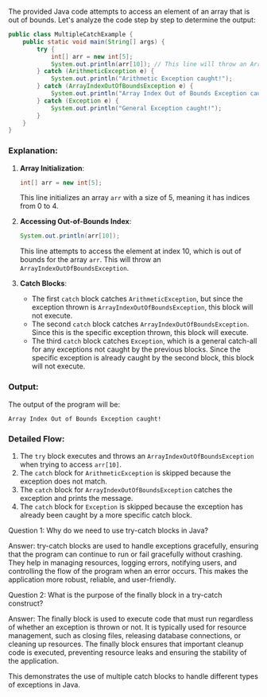 The provided Java code attempts to access an element of an array that is out of bounds. Let's analyze the code step by step to determine the output:

```java
public class MultipleCatchExample {
    public static void main(String[] args) {
        try {
            int[] arr = new int[5];
            System.out.println(arr[10]); // This line will throw an ArrayIndexOutOfBoundsException
        } catch (ArithmeticException e) {
            System.out.println("Arithmetic Exception caught!");
        } catch (ArrayIndexOutOfBoundsException e) {
            System.out.println("Array Index Out of Bounds Exception caught!");
        } catch (Exception e) {
            System.out.println("General Exception caught!");
        }
    }
}
```

### Explanation:

1. **Array Initialization**:
   ```java
   int[] arr = new int[5];
   ```
   This line initializes an array `arr` with a size of 5, meaning it has indices from 0 to 4.

2. **Accessing Out-of-Bounds Index**:
   ```java
   System.out.println(arr[10]);
   ```
   This line attempts to access the element at index 10, which is out of bounds for the array `arr`. This will throw an `ArrayIndexOutOfBoundsException`.

3. **Catch Blocks**:
   - The first `catch` block catches `ArithmeticException`, but since the exception thrown is `ArrayIndexOutOfBoundsException`, this block will not execute.
   - The second `catch` block catches `ArrayIndexOutOfBoundsException`. Since this is the specific exception thrown, this block will execute.
   - The third `catch` block catches `Exception`, which is a general catch-all for any exceptions not caught by the previous blocks. Since the specific exception is already caught by the second block, this block will not execute.

### Output:

The output of the program will be:
```
Array Index Out of Bounds Exception caught!
```

### Detailed Flow:

1. The `try` block executes and throws an `ArrayIndexOutOfBoundsException` when trying to access `arr[10]`.
2. The `catch` block for `ArithmeticException` is skipped because the exception does not match.
3. The `catch` block for `ArrayIndexOutOfBoundsException` catches the exception and prints the message.
4. The `catch` block for `Exception` is skipped because the exception has already been caught by a more specific catch block.

Question 1: Why do we need to use try-catch blocks in Java?

Answer: try-catch blocks are used to handle exceptions gracefully, ensuring that the program can continue to run or fail gracefully without crashing. They help in managing resources, logging errors, notifying users, and controlling the flow of the program when an error occurs. This makes the application more robust, reliable, and user-friendly.

Question 2: What is the purpose of the finally block in a try-catch construct?

Answer: The finally block is used to execute code that must run regardless of whether an exception is thrown or not. It is typically used for resource management, such as closing files, releasing database connections, or cleaning up resources. The finally block ensures that important cleanup code is executed, preventing resource leaks and ensuring the stability of the application.

This demonstrates the use of multiple catch blocks to handle different types of exceptions in Java.
